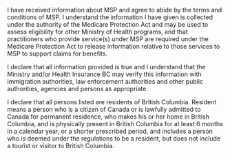 I have received information about MSP and agree to abide by the terms and conditions
of MSP. I understand the information I have given is collected under the authority of the Medicare
Protection Act and may be used to assess eligibility for other Ministry of Health programs,
and that practitioners who provide service(s) under MSP are required under the Medicare Protection
Act to release information relative to those services to MSP to support claims for benefits.

I declare that all information provided is true and I understand that the Ministry and/or Health Insurance
BC may verify this information with immigration authorities, law enforcement authorities and other public
authorities, agencies and persons as appropriate.

I declare that all persons listed are residents of British Columbia. Resident means a person who is a citizen of Canada or is lawfully admitted to Canada for
permanent residence, who makes his or her home in British Columbia, and is physically present in British Columbia for at least 6 months in a calendar year, or a
shorter prescribed period, and includes a person who is deemed under the regulations to be a resident, but does not include a tourist or visitor to British
Columbia.
